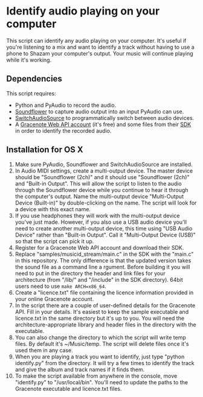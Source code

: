 Identify audio playing on your computer
=======================================

This script can identify any audio playing on your computer. It's useful if you're listening to a mix and want to identify a track without having to use a phone to Shazam your computer's output. Your music will continue playing while it's working.

Dependencies
------------

This script requires:

* Python and PyAudio to record the audio.
* [Soundflower](https://github.com/mattingalls/Soundflower) to capture audio output into an input PyAudio can use.
* [SwitchAudioSource](https://github.com/deweller/switchaudio-osx) to programmatically switch between audio devices.
* A [Gracenote Web API account](https://developer.gracenote.com/web-api) (it's free) and some files from their [SDK](https://developer.gracenote.com/gnsdk) in order to identify the recorded audio.

Installation for OS X
---------------------

1. Make sure PyAudio, Soundflower and SwitchAudioSource are installed.
2. In Audio MIDI settings, create a multi-output device. The master device should be "Soundflower (2ch)" and it should use "Soundflower (2ch)" and "Built-in Output". This will allow the script to listen to the audio through the Soundflower device while you continue to hear it through the computer's output. Name the multi-output device "Multi-Output Device (Built-in)" by double-clicking on the name. The script will look for a device with this exact name.
3. If you use headphones they will work with the multi-output device you've just made. However, if you also use a USB audio device you'll need to create another multi-output device, this time using "USB Audio Device" rather than "Built-in Output". Call it "Multi-Output Device (USB)" so that the script can pick it up.
3. Register for a Gracenote Web API account and download their SDK.
5. Replace "samples/musicid_stream/main.c" in the SDK with the "main.c" in this repository. The only difference is that the updated version takes the sound file as a command line a
rgument. Before building it you will need to put in the directory the header and link files for your architecture (from "/lib/" and "/include" in the SDK directory). 64bit users need to use `make ARCH=x86_64`.
6. Create a "licence.txt" file containing the licence information provided in your online Gracenote account.
7. In the script there are a couple of user-defined details for the Gracenote API. Fill in your details. It's easiest to keep the sample executable and licence.txt in the same directory but it's up to you. You will need the architecture-appropriate library and header files in the directory with the executable.
8. You can also change the directory to which the script will write temp files. By default it's ~/Music/temp. The script will delete files once it's used them in any case.
9. When you are playing a track you want to identify, just type "python identify.py" from the directory. It will try a few times to identify the track and give the album and track names if it finds them.
10. To make the script available from anywhere in the console, move "identify.py" to "/usr/local/bin". You'll need to update the paths to the Gracenote executable and licence.txt files.
